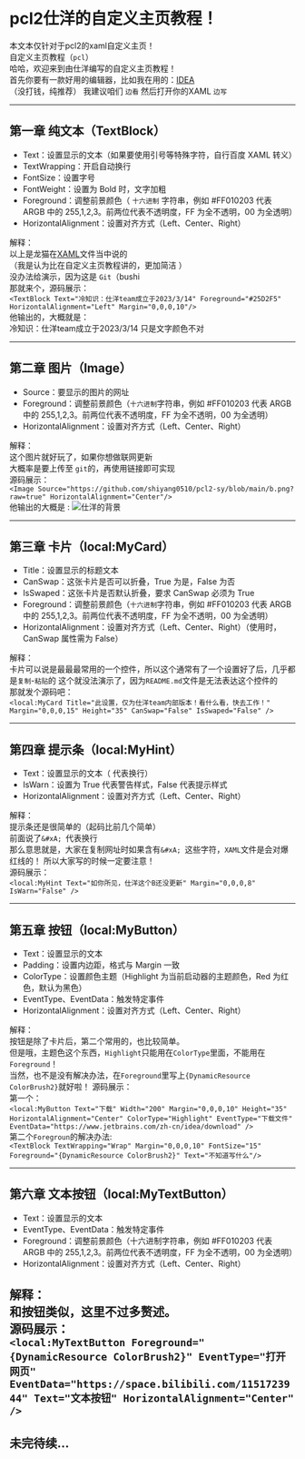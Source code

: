 # pcl2仕洋的自定义主页教程！
本文本仅针对于pcl2的xaml自定义主页！\
自定义主页教程（`pcl`）\
哈哈，欢迎来到由仕洋编写的自定义主页教程！\
首先你要有一款好用的编辑器，比如我在用的：[IDEA](https://raw.githubusercontent.com/shiyang0510/pcl2-sy/main/Help/%E5%AD%90%E9%A1%B5%E9%9D%A22.xaml)\
（没打钱，纯推荐）
我建议咱们 `边看` 然后打开你的XAML `边写`

---
## 第一章 纯文本（TextBlock）
- Text：设置显示的文本（如果要使用引号等特殊字符，自行百度 XAML 转义）
- TextWrapping：开启自动换行
- FontSize：设置字号
- FontWeight：设置为 Bold 时，文字加粗
- Foreground：调整前景颜色（ `十六进制` 字符串，例如 #FF010203 代表 ARGB 中的 255,1,2,3。前两位代表不透明度，FF 为全不透明，00 为全透明）
- HorizontalAlignment：设置对齐方式（Left、Center、Right）

解释：\
以上是龙猫在[XAML](https://raw.githubusercontent.com/shiyang0510/pcl2-sy/main/Help/%E5%AD%90%E9%A1%B5%E9%9D%A22.xaml)文件当中说的\
（我是认为比在自定义主页教程讲的，更加简洁 ）\
没办法给演示，因为这是 `Git`（bushi\
那就来个，源码展示：\
`<TextBlock Text="冷知识：仕洋team成立于2023/3/14" Foreground="#25D2F5" HorizontalAlignment="Left" Margin="0,0,0,10"/>`\
他输出的，大概就是：\
冷知识：仕洋team成立于2023/3/14
只是文字颜色不对

---
## 第二章 图片（Image）
- Source：要显示的图片的网址
- Foreground：调整前景颜色（`十六进制`字符串，例如 #FF010203 代表 ARGB 中的 255,1,2,3。前两位代表不透明度，FF 为全不透明，00 为全透明）
- HorizontalAlignment：设置对齐方式（Left、Center、Right）

解释：\
这个图片就好玩了，如果你想做联网更新\
大概率是要上传至 `git`的，再使用链接即可实现\
源码展示：\
`<Image Source="https://github.com/shiyang0510/pcl2-sy/blob/main/b.png?raw=true" HorizontalAlignment="Center"/>`\
他输出的大概是 :
![仕洋的背景](https://github.com/shiyang0510/pcl2-sy/blob/main/b.png?raw=true "背景")

---
## 第三章 卡片（local:MyCard）
- Title：设置显示的标题文本
- CanSwap：这张卡片是否可以折叠，True 为是，False 为否
- IsSwaped：这张卡片是否默认折叠，要求 CanSwap 必须为 True
- Foreground：调整前景颜色（`十六进制`字符串，例如 #FF010203 代表 ARGB 中的 255,1,2,3。前两位代表不透明度，FF 为全不透明，00 为全透明）
- HorizontalAlignment：设置对齐方式（Left、Center、Right）（使用时，CanSwap 属性需为 False）

解释：\
卡片可以说是最最最常用的一个控件，所以这个通常有了一个设置好了后，几乎都是`复制`-`粘贴`的
这个就没法演示了，因为`README.md`文件是无法表达这个控件的\
那就发个源码吧：\
`<local:MyCard Title="此设置，仅为仕洋team内部版本！看什么看，快去工作！" Margin="0,0,0,15" Height="35" CanSwap="False" IsSwaped="False" />`

---
## 第四章 提示条（local:MyHint）
- Text：设置显示的文本（&#xA; 代表换行）
- IsWarn：设置为 True 代表警告样式，False 代表提示样式
- HorizontalAlignment：设置对齐方式（Left、Center、Right）

解释：\
提示条还是很简单的（起码比前几个简单）\
前面说了`&#xA; `代表换行\
那么意思就是，大家在复制网址时如果含有`&#xA; `这些字符，`XAML`文件是会对爆红线的！
所以大家写的时候一定要注意！\
源码展示：\
`<local:MyHint Text="如你所见，仕洋这个B还没更新" Margin="0,0,0,8" IsWarn="False" />`

---
## 第五章 按钮（local:MyButton）
- Text：设置显示的文本
- Padding：设置内边距，格式与 Margin 一致
- ColorType：设置颜色主题（Highlight 为当前启动器的主题颜色，Red 为红色，默认为黑色）
- EventType、EventData：触发特定事件
- HorizontalAlignment：设置对齐方式（Left、Center、Right）

解释：\
按钮是除了卡片后，第二个常用的，也比较简单。\
但是哦，主题色这个东西，`Highlight`只能用在`ColorType`里面，不能用在`Foreground`！\
当然，也不是没有解决办法，在`Foreground`里写上`{DynamicResource ColorBrush2}`就好啦！
源码展示：\
第一个：\
`<local:MyButton Text="下载" Width="200" Margin="0,0,0,10" Height="35" HorizontalAlignment="Center" ColorType="Highlight" EventType="下载文件" EventData="https://www.jetbrains.com/zh-cn/idea/download" />  `\
第二个`Foregroun`的解决办法:\
`<TextBlock TextWrapping="Wrap" Margin="0,0,0,10" FontSize="15" Foreground="{DynamicResource ColorBrush2}"
Text="不知道写什么"/>`

---
## 第六章 文本按钮（local:MyTextButton）
- Text：设置显示的文本
- EventType、EventData：触发特定事件
- Foreground：调整前景颜色（十六进制字符串，例如 #FF010203 代表 ARGB 中的 255,1,2,3。前两位代表不透明度，FF 为全不透明，00 为全透明）
- HorizontalAlignment：设置对齐方式（Left、Center、Right）

解释：\
和按钮类似，这里不过多赘述。\
源码展示：\
`<local:MyTextButton Foreground="{DynamicResource ColorBrush2}" EventType="打开网页" EventData="https://space.bilibili.com/1151723944" Text="文本按钮" HorizontalAlignment="Center" />`
---
## 未完待续...